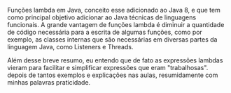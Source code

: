 Funções lambda em Java, conceito esse adicionado ao Java 8, e que tem como principal objetivo adicionar ao Java
técnicas de linguagens funcionais. A grande vantagem de funções lambda é diminuir a quantidade de código necessária 
para a escrita de algumas funções, como por exemplo, as classes internas que são necessárias em diversas partes da 
linguagem Java, como Listeners e Threads.

Além desse breve resumo, eu entendo que de fato as expressões lambdas vieram para facilitar e simplificar expressões
que eram "trabalhosas". depois de tantos exemplos e explicações nas aulas, resumidamente com minhas palavras praticidade.